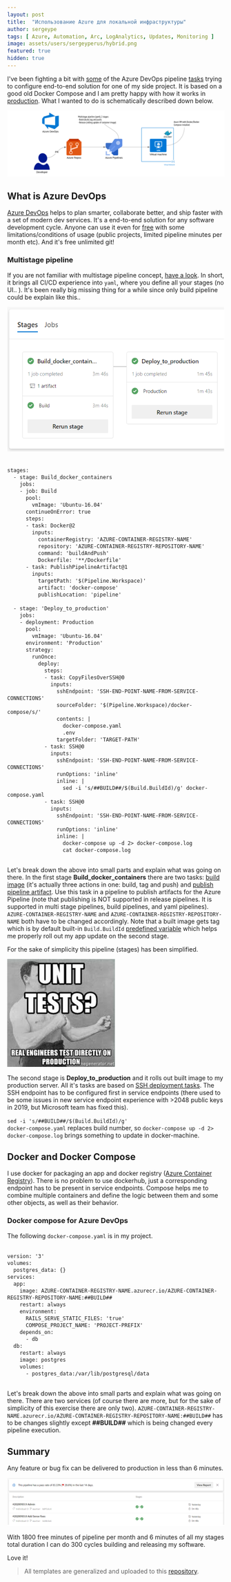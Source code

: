 ```yaml
---
layout: post
title:  "Использование Azure для локальной инфраструктуры"
author: sergeype
tags: [ Azure, Automation, Arc, LogAnalytics, Updates, Monitoring ]
image: assets/users/sergeyperus/hybrid.png
featured: true
hidden: true
---
```


I've been fighting a bit with [some](https://docs.microsoft.com/en-us/azure/devops/pipelines/tasks/build/docker-compose?view=azure-devops) of the Azure DevOps pipeline [tasks](https://docs.microsoft.com/en-us/azure/devops/pipelines/tasks/build/docker?view=azure-devops) trying to configure end-to-end solution for one of my side project. It is based on a good old Docker Compose and I am pretty happy with how it works in [production](https://docs.docker.com/compose/production/). What I wanted to do is schematically described down below.

![Docker Compose CI/CD with Azure DevOps](/assets/users/erudinsky/azure-devops/docker-compose-cicd-with-azure-devops-microsoft.png)

## What is Azure DevOps

[Azure DevOps](https://azure.microsoft.com/en-us/services/devops/) helps to plan smarter, collaborate better, and ship faster with a set of modern dev services. It's a end-to-end solution for any software development cycle. Anyone can use it even for [free](https://azure.microsoft.com/en-us/pricing/details/devops/azure-devops-services/) with some limitations/conditions of usage (public projects, limited pipeline minutes per month etc). And it's free unlimited git!

### Multistage pipeline

If you are not familiar with multistage pipeline concept, [have a look](https://docs.microsoft.com/en-us/learn/modules/create-multi-stage-pipeline/). In short, it brings all CI/CD experience into `yaml`, where you define all your stages (no UI.. ). It's been really big missing thing for a while since only build pipeline could be explain like this.. 

![Multistage pipeline (Azure DevOps)](/assets/users/erudinsky/azure-devops/multistage-pipeline-yaml.png)

<pre class="language-yaml" data-language="yaml">
<code>
stages:
  - stage: Build_docker_containers
    jobs:
    - job: Build
      pool:
        vmImage: 'Ubuntu-16.04'
      continueOnError: true
      steps:
      - task: Docker@2
        inputs:
          containerRegistry: 'AZURE-CONTAINER-REGISTRY-NAME'
          repository: 'AZURE-CONTAINER-REGISTRY-REPOSITORY-NAME'
          command: 'buildAndPush'
          Dockerfile: '**/Dockerfile'
      - task: PublishPipelineArtifact@1
        inputs:
          targetPath: '$(Pipeline.Workspace)'
          artifact: 'docker-compose'
          publishLocation: 'pipeline'
  
  - stage: 'Deploy_to_production'
    jobs:
    - deployment: Production
      pool:
        vmImage: 'Ubuntu-16.04'
      environment: 'Production'
      strategy:
        runOnce:
          deploy:
            steps:
            - task: CopyFilesOverSSH@0
              inputs:
                sshEndpoint: 'SSH-END-POINT-NAME-FROM-SERVICE-CONNECTIONS'
                sourceFolder: '$(Pipeline.Workspace)/docker-compose/s/'
                contents: |
                  docker-compose.yaml
                  .env
                targetFolder: 'TARGET-PATH'
            - task: SSH@0
              inputs:
                sshEndpoint: 'SSH-END-POINT-NAME-FROM-SERVICE-CONNECTIONS'
                runOptions: 'inline'
                inline: |
                  sed -i 's/##BUILD##/$(Build.BuildId)/g' docker-compose.yaml
            - task: SSH@0
              inputs:
                sshEndpoint: 'SSH-END-POINT-NAME-FROM-SERVICE-CONNECTIONS'
                runOptions: 'inline'
                inline: |
                  docker-compose up -d 2> docker-compose.log
                  cat docker-compose.log
</code>
</pre>

Let's break down the above into small parts and explain what was going on there. In the first stage **Build_docker_containers** there are two tasks: [build image](https://docs.microsoft.com/en-us/azure/devops/pipelines/ecosystems/containers/build-image?view=azure-devops#create-pipeline-with-build-step) (it's actually three actions in one: build, tag and push) and [publish pipeline artifact](https://docs.microsoft.com/en-us/azure/devops/pipelines/tasks/utility/publish-pipeline-artifact?view=azure-devops). Use this task in a pipeline to publish artifacts for the Azure Pipeline (note that publishing is NOT supported in release pipelines. It is supported in multi stage pipelines, build pipelines, and yaml pipelines). <code class="language-yaml">AZURE-CONTAINER-REGISTRY-NAME</code> and <code class="language-yaml">AZURE-CONTAINER-REGISTRY-REPOSITORY-NAME</code> both have to be changed accordingly. Note that a built image gets tag which is by default built-in <code class="language-yaml">Build.BuildId</code> [predefined variable](https://docs.microsoft.com/en-us/azure/devops/pipelines/tasks/utility/publish-pipeline-artifact?view=azure-devops) which helps me properly roll out my app update on the second stage.

For the sake of simplicity this pipeline (stages) has been simplified.

![Real engineers test in production](/assets/users/erudinsky/azure-devops/real-engineers-test-on-production.jpg)

The second stage is **Deploy_to_production** and it rolls out built image to my production server. All it's tasks are based on [SSH deployment tasks](https://docs.microsoft.com/en-us/azure/devops/pipelines/tasks/deploy/ssh?view=azure-devops). The SSH endpoint has to be configured first in service endpoints (there used to be some issues in new service endpoint experience with >2048 public keys in 2019, but Microsoft team has fixed this).

<code class="language-bash">sed -i 's/##BUILD##/$(Build.BuildId)/g' docker-compose.yaml</code> replaces build number, so <code class="language-bash">docker-compose up -d 2> docker-compose.log</code> brings something to update in docker-machine.

## Docker and Docker Compose

I use docker for packaging an app and docker registry ([Azure Container Registry](https://azure.microsoft.com/en-us/services/container-registry/)). There is no problem to use dockerhub, just a corresponding endpoint has to be present in service endpoints. Compose helps me to combine multiple containers and define the logic between them and some other objects, as well as their behavior.

### Docker compose for Azure DevOps

The following <code class="language-yaml">docker-compose.yaml</code> is in my project. 

<pre class="language-yaml">
<code>
version: '3'
volumes:
  postgres_data: {}
services:
  app:
    image: AZURE-CONTAINER-REGISTRY-NAME.azurecr.io/AZURE-CONTAINER-REGISTRY-REPOSITORY-NAME:##BUILD##
    restart: always
    environment: 
      RAILS_SERVE_STATIC_FILES: 'true'
      COMPOSE_PROJECT_NAME: 'PROJECT-PREFIX'
    depends_on:
      - db
  db:
    restart: always
    image: postgres
    volumes:
      - postgres_data:/var/lib/postgresql/data
</code>
</pre>

Let's break down the above into small parts and explain what was going on there. There are two services (of course there are more, but for the sake of simplicity of this exercise there are only two). <code class="language-yaml">AZURE-CONTAINER-REGISTRY-NAME.azurecr.io/AZURE-CONTAINER-REGISTRY-REPOSITORY-NAME:##BUILD##</code> has to be changes slightly except **##BUILD##** which is being changed every pipeline execution.

## Summary

Any feature or bug fix can be delivered to production in less than 6 minutes.

![Azure DevOps multistage pipeline summary](/assets/users/erudinsky/azure-devops/multistage-pipeline-overview.png)

With 1800 free minutes of pipeline per month and 6 minutes of all my stages total duration I can do 300 cycles building and releasing my software. 

Love it!

> All templates are generalized and uploaded to this [<i class="github icon"></i> repository](https://github.com/erudinsky/azure-pipelines).